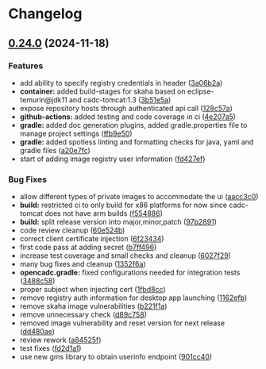 # Changelog

## [0.24.0](https://github.com/shinybrar/science-platform/compare/skaha-v0.23.1...skaha-v0.24.0) (2024-11-18)


### Features

* add ability to specify registry credentials in header ([3a06b2a](https://github.com/shinybrar/science-platform/commit/3a06b2af919698c588b162eecda1b8833fdc3361))
* **container:** added build-stages for skaha based on eclipse-temurin@jdk11 and cadc-tomcat:1.3 ([3b51e5a](https://github.com/shinybrar/science-platform/commit/3b51e5ab3b98d90c608cf119ac6f1241bdd5275a))
* expose repository hosts through authenticated api call ([128c57a](https://github.com/shinybrar/science-platform/commit/128c57a211fc09293e885f971631df5cf5e397af))
* **github-actions:** added testing and code coverage in ci ([4e207a5](https://github.com/shinybrar/science-platform/commit/4e207a511bc89e3c34f4b12f1e434800b0a3b4b5))
* **gradle:** added doc generation plugins, added gradle.properties file to manage project settings ([ffb9e50](https://github.com/shinybrar/science-platform/commit/ffb9e5088f4e6ce781f08bac1a826f0e00c0f106))
* **gradle:** added spotless linting and formatting checks for java, yaml and gradle files ([a20e7fc](https://github.com/shinybrar/science-platform/commit/a20e7fc1d7595d0d6e77e658b42b38cf803646cc))
* start of adding image registry user information ([fd427ef](https://github.com/shinybrar/science-platform/commit/fd427eff5010c677dd70d68f401cc54844f57e59))


### Bug Fixes

* allow different types of private images to accommodate the ui ([aacc3c0](https://github.com/shinybrar/science-platform/commit/aacc3c00fd01d5e4143afe3b7d1b6e37c275a08e))
* **build:** restricted ci to only build for x86 platforms for now since cadc-tomcat does not have arm builds ([f554886](https://github.com/shinybrar/science-platform/commit/f554886498f4e46d629488fcd3bffff196860f76))
* **build:** split release version into major,minor,patch ([97b2891](https://github.com/shinybrar/science-platform/commit/97b28913cb2fe18598f9b885bf95c66986c84a8c))
* code review cleanup ([60e524b](https://github.com/shinybrar/science-platform/commit/60e524be0e7202fe7de6082efdbe2ea9a87882ec))
* correct client certificate injection ([6f23434](https://github.com/shinybrar/science-platform/commit/6f2343479083bc0acfaddf39ed4fb028fd0c14ab))
* first code pass at adding secret ([b7ff496](https://github.com/shinybrar/science-platform/commit/b7ff4966812624be430bce811f18366e9a58e054))
* increase test coverage and small checks and cleanup ([6027f29](https://github.com/shinybrar/science-platform/commit/6027f29ef4ccd12e2426bae5dd06d303f62e6d9e))
* many bug fixes and cleanup ([1352f6a](https://github.com/shinybrar/science-platform/commit/1352f6a0292b3d1061ad888c8a150ea4519c6705))
* **opencadc.gradle:** fixed configurations needed for integration tests ([3488c58](https://github.com/shinybrar/science-platform/commit/3488c58b67efa3b501f5c93f2e57ca001c994f73))
* proper subject when injecting cert ([1fbd8cc](https://github.com/shinybrar/science-platform/commit/1fbd8cc3e68f091c07722e0b23822aba659f4217))
* remove registry auth information for desktop app launching ([1162efb](https://github.com/shinybrar/science-platform/commit/1162efb9fd6fbb65e5a8d510997f0286df7ab2d2))
* remove skaha image vulnerabilities ([b221f1a](https://github.com/shinybrar/science-platform/commit/b221f1ac072f00db7298f45e7b95172b6b670678))
* remove unnecessary check ([d89c758](https://github.com/shinybrar/science-platform/commit/d89c75896f2b3193298bc576b43b1b14e3ebf574))
* removed image vulnerability and reset version for next release ([dd480ae](https://github.com/shinybrar/science-platform/commit/dd480ae1a8b377fe51eb790bbf4d64c3d5ceb0d4))
* review rework ([a84525f](https://github.com/shinybrar/science-platform/commit/a84525f841a5dfdda0f567aa70a0e3147925cfb8))
* test fixes ([fd2d1a1](https://github.com/shinybrar/science-platform/commit/fd2d1a121b492dd65584e3c647df808a71400669))
* use new gms library to obtain userinfo endpoint ([901cc40](https://github.com/shinybrar/science-platform/commit/901cc407bae2674e19f227588f572c11f7a79667))
